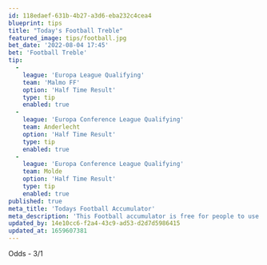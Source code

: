 ```yaml
---
id: 118edaef-631b-4b27-a3d6-eba232c4cea4
blueprint: tips
title: "Today's Football Treble"
featured_image: tips/football.jpg
bet_date: '2022-08-04 17:45'
bet: 'Football Treble'
tip:
  -
    league: 'Europa League Qualifying'
    team: 'Malmo FF'
    option: 'Half Time Result'
    type: tip
    enabled: true
  -
    league: 'Europa Conference League Qualifying'
    team: Anderlecht
    option: 'Half Time Result'
    type: tip
    enabled: true
  -
    league: 'Europa Conference League Qualifying'
    team: Molde
    option: 'Half Time Result'
    type: tip
    enabled: true
published: true
meta_title: 'Todays Football Accumulator'
meta_description: 'This Football accumulator is free for people to use who are looking for Football tips. UK football tips daily'
updated_by: 14e10cc6-f2a4-43c9-ad53-d2d7d5986415
updated_at: 1659607381
---
```

Odds - 3/1